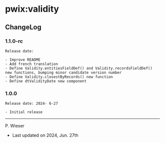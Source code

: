 # pwix:validity

## ChangeLog

### 1.1.0-rc

    Release date:

    - Improve README
    - Add french translation
    - Define Validity.entitiesFieldDef() and Validity.recordsFieldDef() new functions, bumping minor candidate version number
    - Define Validity.closestByRecords() new function
    - Define dtValidityDate new component

### 1.0.0

    Release date: 2024- 6-27

    - Initial release

---
P. Wieser
- Last updated on 2024, Jun. 27th
